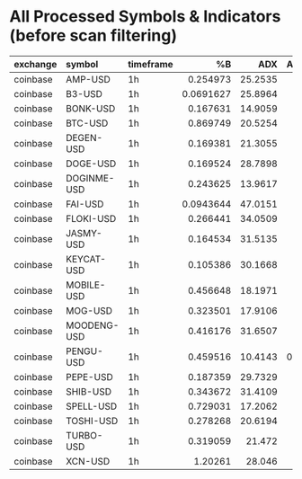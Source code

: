 # All Processed Symbols & Indicators (before scan filtering)

| exchange   | symbol      | timeframe   |        %B |     ADX |   ATRstretch |       BBW |   BTC_rel_zscore |     RSI |     RVOL |    VWAPgap |   VWAPgap_daily |   VolumeZScore |          close |     delta_%B |   delta_ADX |   delta_ATRstretch |    delta_BBW |   delta_BTC_rel_zscore |   delta_RSI |   delta_RVOL |   delta_VWAPgap |   delta_VWAPgap_daily |   delta_VolumeZScore |   delta_zscore |        volume |    zscore |
|:-----------|:------------|:------------|----------:|--------:|-------------:|----------:|-----------------:|--------:|---------:|-----------:|----------------:|---------------:|---------------:|-------------:|------------:|-------------------:|-------------:|-----------------------:|------------:|-------------:|----------------:|----------------------:|---------------------:|---------------:|--------------:|----------:|
| coinbase   | AMP-USD     | 1h          | 0.254973  | 25.2535 |    1.30049   | 0.196331  |        -0.754841 | 41.9513 | 0.190185 | -0.0327186 |     -0.0725376  |     -1.09109   |      0.00465   | nan          |   nan       |        nan         | nan          |             nan        |  nan        |  nan         |     nan         |          nan          |           nan        |     nan        |   1.23679e+07 | -0.702605 |
| coinbase   | B3-USD      | 1h          | 0.0691627 | 25.8964 |    1.25609   | 0.0786048 |        -1.92755  | 35.0944 | 2.07372  | -0.0578134 |     -0.0386774  |      2.21256   |      0.005098  |  -0.309067   |     2.29051 |          0.741269  |  -0.00163707 |              -1.28713  |   -9.8329   |    0.916505  |      -0.107119  |           -0.0386774  |             1.77853  |      -1.28962  |   4.50639e+07 | -1.68586  |
| coinbase   | BONK-USD    | 1h          | 0.167631  | 14.9059 |    0.971768  | 0.0852274 |        -1.86511  | 39.839  | 1.01649  |  0.22673   |     -0.0313969  |      0.0481758 |      2.101e-05 |  -0.450178   |    -7.24997 |          0.538163  |  -0.0252003  |              -2.0117   |  -12.5706   |    0.126729  |      -0.15332   |           -0.0313969  |             0.315844 |      -1.81238  |   4.67655e+10 | -1.58495  |
| coinbase   | BTC-USD     | 1h          | 0.869749  | 20.5254 |    1.51026   | 0.0283517 |       nan        | 57.6886 | 0.646643 |  0.158222  |      0.00833216 |     -0.549907  | 103864         |   0.300216   |     3.88384 |          1.1867    |   0.00187367 |             nan        |    4.99217  |    0.263811  |      -0.0134327 |            0.00833216 |             0.528135 |       0.418822 | 215.336       |  0.892058 |
| coinbase   | DEGEN-USD   | 1h          | 0.169381  | 21.3055 |    1.19416   | 0.166409  |        -1.48663  | 33.1502 | 1.19258  | -0.119414  |     -0.0723826  |      0.400811  |      0.005352  |  -0.248645   |   -21.8227  |          0.939107  |  -0.0618073  |              -2.18854  |  -19.0937   |    0.695624  |      -0.362738  |           -0.0723826  |             1.55767  |      -2.12644  |   1.26059e+08 | -1.39703  |
| coinbase   | DOGE-USD    | 1h          | 0.169524  | 28.7898 |    1.06963   | 0.0723993 |        -2.21561  | 39.5896 | 2.59998  |  0.214448  |     -0.0232232  |      2.51246   |      0.21909   |  -0.58445    |     3.4061  |         -0.494865  |  -0.0425007  |              -2.94686  |  -21.6281   |    2.17159   |      -0.137568  |           -0.0232232  |             3.41845  |      -2.49637  |   4.62263e+07 | -1.79155  |
| coinbase   | DOGINME-USD | 1h          | 0.243625  | 13.9617 |    0.624791  | 0.15142   |        -1.35898  | 42.664  | 0.34074  |  0.103113  |     -0.0453088  |     -0.900912  |      0.000863  |  -0.287792   |   -37.9353  |          0.456877  |  -0.40212    |              -2.36908  |  -10.2906   |   -0.154596  |      -0.353631  |           -0.0453088  |            -0.459015 |      -2.2717   |   5.63742e+07 | -1.25183  |
| coinbase   | FAI-USD     | 1h          | 0.0943644 | 47.0151 |    1.77545   | 0.214926  |         0.198232 | 44.6594 | 0.270194 |  0.0469023 |     -0.125956   |     -0.913688  |      0.02382   | nan          |   nan       |        nan         | nan          |             nan        |  nan        |  nan         |     nan         |          nan          |           nan        |     nan        |   4.06866e+06 |  0.250109 |
| coinbase   | FLOKI-USD   | 1h          | 0.266441  | 34.0509 |    0.795928  | 0.0882151 |        -1.75885  | 40.2855 | 1.19202  |  0.0402335 |     -0.0186259  |      0.219498  |      0.0001003 |  -0.189961   |    20.8963  |          0.587758  |  -0.0340415  |              -1.64277  |   -8.10327  |    1.06207   |      -0.13867   |           -0.0186259  |             1.49683  |      -1.48192  |   5.29978e+08 | -1.49215  |
| coinbase   | JASMY-USD   | 1h          | 0.164534  | 31.5135 |    1.05449   | 0.0881932 |        -1.85125  | 36.3817 | 0.972555 |  0.218095  |     -0.0303012  |     -0.0428606 |      0.01804   |  -0.535748   |    15.0939  |          0.185032  |  -0.00496083 |              -2.58616  |  -20.1625   |    0.370843  |      -0.197845  |           -0.0303012  |             0.563566 |      -2.41333  |   2.38984e+07 | -1.606    |
| coinbase   | KEYCAT-USD  | 1h          | 0.105386  | 30.1668 |    1.34755   | 0.172591  |        -1.60974  | 31.4985 | 0.529768 | -0.0570026 |     -0.0641764  |     -0.55743   |      0.005116  |  -0.403229   |    -6.5415  |          1.32443   |  -0.0259862  |              -2.40963  |  -22.3461   |    0.264446  |      -0.431525  |           -0.0641764  |             0.179287 |      -2.35562  |   1.01084e+07 | -1.51759  |
| coinbase   | MOBILE-USD  | 1h          | 0.456648  | 18.1971 |    0.119202  | 0.0814448 |        -0.477619 | 47.9897 | 0.108685 | -0.0118755 |     -0.0382609  |     -1.01858   |      0.000508  |  -0.138978   |     0.18928 |         -0.379326  |  -0.0046885  |              -0.705401 |   -4.17808  |   -0.185436  |      -0.0320665 |           -0.0382609  |            -0.234326 |      -0.685904 |   9.41699e+06 | -0.325122 |
| coinbase   | MOG-USD     | 1h          | 0.323501  | 17.9106 |    0.429467  | 0.105271  |        -1.17204  | 45.078  | 0.933578 |  0.0914902 |     -0.0237909  |     -0.114463  |      1.03e-06  |  -0.0112603  |     3.53213 |         -0.0105509 |  -0.00709731 |              -0.713301 |   -1.35587  |    0.563067  |      -0.101384  |           -0.0237909  |             0.876987 |      -0.53845  |   1.42272e+11 | -0.855489 |
| coinbase   | MOODENG-USD | 1h          | 0.416176  | 31.6507 |    0.192823  | 0.135883  |        -0.951864 | 44.8967 | 0.613906 |  0.279052  |     -0.0150906  |     -0.845039  |      0.2261    |  -0.187589   |     2.35499 |         -0.43273   |  -0.28702    |              -2.23632  |  -13.7242   |    0.336419  |      -0.655197  |           -0.0150906  |             0.480038 |      -2.15199  |   9.18393e+06 | -0.883565 |
| coinbase   | PENGU-USD   | 1h          | 0.459516  | 10.4143 |    0.0960247 | 0.0950518 |        -0.838509 | 46.5865 | 0.757452 |  0.083876  |     -0.0121479  |     -0.670712  |      0.01372   |   0.254311   |    -7.50132 |         -0.614858  |   0.0236374  |              -0.363478 |    0.622365 |    0.0810898 |      -0.0478814 |           -0.0121479  |             0.122387 |      -0.443821 |   2.72522e+07 | -0.70658  |
| coinbase   | PEPE-USD    | 1h          | 0.187359  | 29.7329 |    0.955083  | 0.0855076 |        -2.33378  | 41.2056 | 0.813002 |  0.114403  |     -0.0283177  |     -0.482843  |      1.307e-05 |  -0.383772   |    11.1473  |          0.579132  |  -0.0535885  |              -2.83707  |  -12.2394   |    0.424014  |      -0.129351  |           -0.0283177  |             0.611463 |      -2.35739  |   1.36504e+11 | -1.8528   |
| coinbase   | SHIB-USD    | 1h          | 0.343672  | 31.4109 |    0.45103   | 0.0561854 |        -1.65902  | 41.8305 | 0.809209 |  0.09798   |     -0.0128005  |     -0.48628   |      1.484e-05 |  -0.367371   |     8.14127 |         -0.924398  |  -0.0545096  |              -2.01045  |  -16.2486   |    0.487938  |      -0.118644  |           -0.0128005  |             0.742394 |      -1.7202   |   2.52926e+10 | -1.32414  |
| coinbase   | SPELL-USD   | 1h          | 0.729031  | 17.2062 |    0.67912   | 0.0704717 |        -0.664345 | 50.6836 | 0.394673 |  0.0671978 |      0.00890351 |     -0.512828  |      0.0006472 |   0.00683679 |    -2.55888 |         -0.510267  |  -0.021405   |              -1.39345  |   -5.49978  |   -0.381383  |      -0.0602032 |            0.00890351 |            -0.233916 |      -1.16897  |   3.22794e+07 | -0.444439 |
| coinbase   | TOSHI-USD   | 1h          | 0.278268  | 20.6194 |    0.69036   | 0.150879  |        -1.59453  | 42.4993 | 0.95862  |  0.0307577 |     -0.0422047  |     -0.123078  |      0.0006801 |   0.0558748  |     3.76202 |         -0.222496  |   0.00500168 |              -0.939665 |   -1.40345  |   -0.0449099 |      -0.198003  |           -0.0422047  |            -0.130066 |      -0.838723 |   1.4468e+09  | -1.41928  |
| coinbase   | TURBO-USD   | 1h          | 0.319059  | 21.472  |    0.661312  | 0.10003   |        -1.72798  | 40.307  | 1.80154  | -0.0499038 |     -0.0155152  |      1.19586   |      0.005189  |  -0.187823   |     6.63735 |          0.641447  |   0.0291362  |              -1.49601  |   -9.8734   |    1.48009   |      -0.119813  |           -0.0155152  |             2.3806   |      -1.36061  |   5.84705e+07 | -1.44837  |
| coinbase   | XCN-USD     | 1h          | 1.20261   | 28.046  |    4.49805   | 0.240683  |         4.35417  | 77.8132 | 2.90956  |  0.112215  |      0.0827493  |      1.09453   |      0.02017   |   0.72751    |    10.5921  |          4.41566   |   0.18932    |               5.33309  |   30.5065   |    2.57714   |       0.12713   |            0.0827493  |             2.03416  |       4.66034  |   1.93922e+08 |  4.16632  |